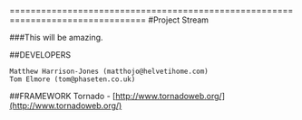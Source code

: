 ================================================================================
#Project Stream


###This will be amazing.



##DEVELOPERS

	Matthew Harrison-Jones (matthojo@helvetihome.com)
	Tom Elmore (tom@phaseten.co.uk)

##FRAMEWORK
	Tornado - [http://www.tornadoweb.org/](http://www.tornadoweb.org/)
